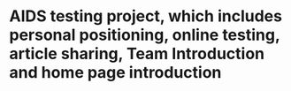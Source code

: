 # AIDS testing project, which includes personal positioning, online testing, article sharing, Team Introduction and home page introduction
